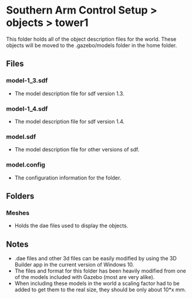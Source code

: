 # Southern Arm Control Setup > objects > tower1

This folder holds all of the object description files for the world. These objects will be moved to the .gazebo/models folder in the home folder.

## Files
### model-1_3.sdf
* The model description file for sdf version 1.3.

### model-1_4.sdf
* The model description file for sdf version 1.4.

### model.sdf
* The model description file for other versions of sdf.

### model.config
* The configuration information for the folder.

## Folders
### Meshes
* Holds the dae files used to display the objects.

## Notes
* .dae files and other 3d files can be easily modified by using the 3D Builder app in the current version of Windows 10.
* The files and format for this folder has been heavily modified from one of the models included with Gazebo (most are very alike).
* When including these models in the world a scaling factor had to be added to get them to the real size, they should be only about 10*x mm.
